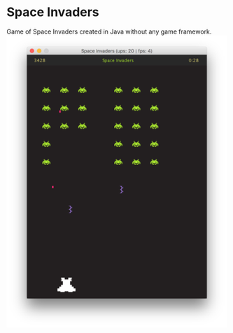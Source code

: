 # Space Invaders
Game of Space Invaders created in Java without any game framework.
![Screenshot](readme-resources/screenshot.png)
